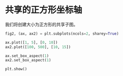 # 共享的正方形坐标轴

我们将创建大小为正方形的共享子图。

```python
fig2, (ax, ax2) = plt.subplots(ncols=2, sharey=True)

ax.plot([1, 5], [0, 10])
ax2.plot([100, 500], [10, 15])

ax.set_box_aspect(1)
ax2.set_box_aspect(1)

plt.show()
```
